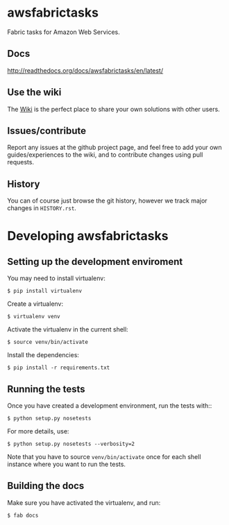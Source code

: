 # awsfabrictasks

Fabric tasks for Amazon Web Services.

## Docs
http://readthedocs.org/docs/awsfabrictasks/en/latest/

## Use the wiki
The [Wiki](https://github.com/espenak/awsfabrictasks/wiki) is the perfect place to share your own solutions with other users.

## Issues/contribute
Report any issues at the github project page, and feel free to add your own
guides/experiences to the wiki, and to contribute changes using pull requests.

## History
You can of course just browse the git history, however we track major changes in ``HISTORY.rst``.


# Developing awsfabrictasks

## Setting up the development enviroment
You may need to install virtualenv:

    $ pip install virtualenv

Create a virtualenv:

    $ virtualenv venv

Activate the virtualenv in the current shell:

    $ source venv/bin/activate

Install the dependencies:

    $ pip install -r requirements.txt


## Running the tests
Once you have created a development environment, run the tests with::

    $ python setup.py nosetests

For more details, use:

    $ python setup.py nosetests --verbosity=2

Note that you have to source ``venv/bin/activate`` once for each shell instance
where you want to run the tests.


## Building the docs
Make sure you have activated the virtualenv, and run:

    $ fab docs
